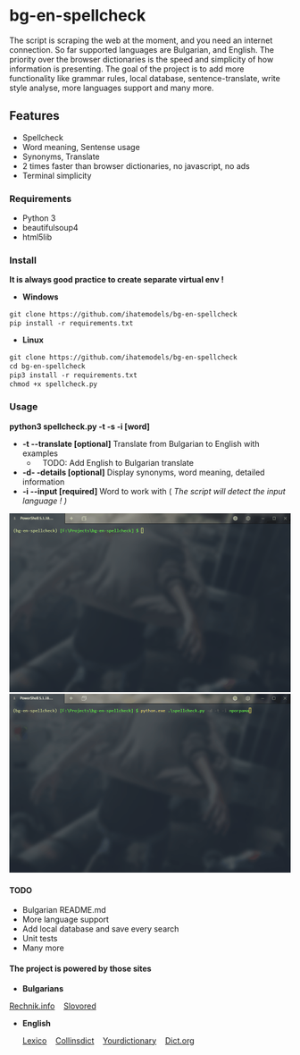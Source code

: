 # bg-en-spellcheck

The script is scraping the web at the moment, and you need an internet connection. So far supported languages are Bulgarian, and English. Тhe priority over the browser dictionaries is the speed and simplicity of how information is presenting. The goal of the project is to add more functionality like grammar rules, local database, sentence-translate, write style analysе, more languages support and many more.

## Features

- Spellcheck
- Word meaning, Sentense usage
- Synonyms, Translate 
- 2 times faster than browser dictionaries, no javascript, no ads 
- Terminal simplicity

### Requirements

- Python 3
- beautifulsoup4
- html5lib

### Install

**It is always good practice to create separate virtual env !** 

- **Windows**

```
git clone https://github.com/ihatemodels/bg-en-spellcheck
pip install -r requirements.txt 
```

- **Linux**

```
git clone https://github.com/ihatemodels/bg-en-spellcheck
cd bg-en-spellcheck
pip3 install -r requirements.txt 
chmod +x spellcheck.py  
```

### Usage

**python3 spellcheck.py -t -s -i [word]**

- **-t --translate [optional]** Translate from Bulgarian to English with examples
  -    TODO: Add English to Bulgarian translate
- **-d- -details [optional]** Display synonyms, word meaning, detailed information 
- **-i --input [required]** Word to work with ( *The script will detect the input language ! )*

<div>
<img src="/img/gif-en.gif"
 alt="en-spellcheck"
 />
</div>

<div>
<img src="/img/gif-bg.gif"
 alt="bg-spellcheck"
 />
</div>

#### TODO

- Bulgarian README.md
- More language support 
- Add local database and save every search 
- Unit tests
- Many more

#### The project is powered by those sites

- **Bulgarians**

[Rechnik.info](http://rechnik.info)    [Slovored](https://slovored.com/)

* **English**
  
  [Lexico](https://www.lexico.com)    [Collinsdict](https://www.collinsdictionary.com)    [Yourdictionary](https://sentence.yourdictionary.com)    [Dict.org](http://www.dict.org)
  
  
  
  


